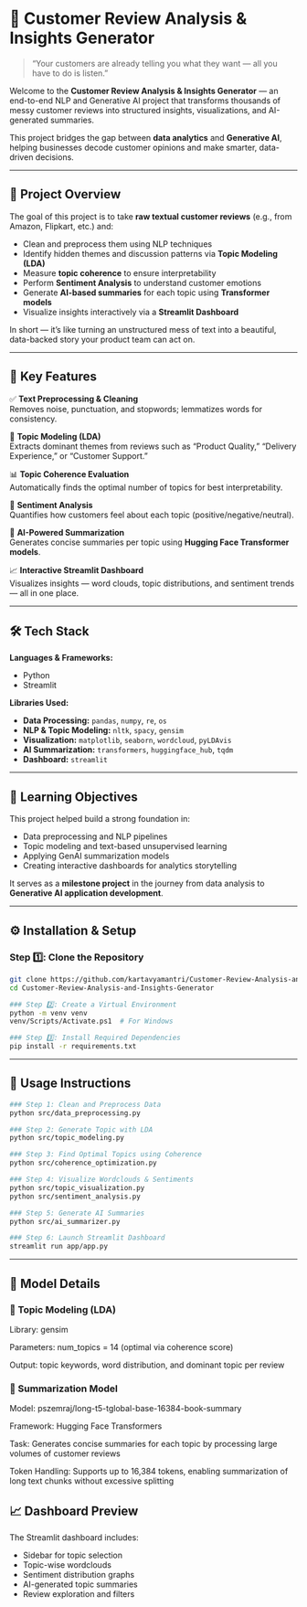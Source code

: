 # 🧠 Customer Review Analysis & Insights Generator

> “Your customers are already telling you what they want — all you have to do is listen.”  

Welcome to the **Customer Review Analysis & Insights Generator** — an end-to-end NLP and Generative AI project that transforms thousands of messy customer reviews into structured insights, visualizations, and AI-generated summaries.  

This project bridges the gap between **data analytics** and **Generative AI**, helping businesses decode customer opinions and make smarter, data-driven decisions.

---

## 🚀 Project Overview

The goal of this project is to take **raw textual customer reviews** (e.g., from Amazon, Flipkart, etc.) and:
- Clean and preprocess them using NLP techniques  
- Identify hidden themes and discussion patterns via **Topic Modeling (LDA)**  
- Measure **topic coherence** to ensure interpretability  
- Perform **Sentiment Analysis** to understand customer emotions  
- Generate **AI-based summaries** for each topic using **Transformer models**  
- Visualize insights interactively via a **Streamlit Dashboard**

In short — it’s like turning an unstructured mess of text into a beautiful, data-backed story your product team can act on.

---

## 🧩 Key Features

✅ **Text Preprocessing & Cleaning**  
Removes noise, punctuation, and stopwords; lemmatizes words for consistency.  

🧠 **Topic Modeling (LDA)**  
Extracts dominant themes from reviews such as “Product Quality,” “Delivery Experience,” or “Customer Support.”  

📊 **Topic Coherence Evaluation**  
Automatically finds the optimal number of topics for best interpretability.  

💬 **Sentiment Analysis**  
Quantifies how customers feel about each topic (positive/negative/neutral).  

🤖 **AI-Powered Summarization**  
Generates concise summaries per topic using **Hugging Face Transformer models**.  

📈 **Interactive Streamlit Dashboard**  
Visualizes insights — word clouds, topic distributions, and sentiment trends — all in one place.  

---

## 🛠️ Tech Stack

**Languages & Frameworks:**  
- Python  
- Streamlit  

**Libraries Used:**  
- **Data Processing:** `pandas`, `numpy`, `re`, `os`  
- **NLP & Topic Modeling:** `nltk`, `spacy`, `gensim`  
- **Visualization:** `matplotlib`, `seaborn`, `wordcloud`, `pyLDAvis`  
- **AI Summarization:** `transformers`, `huggingface_hub`, `tqdm`  
- **Dashboard:** `streamlit`  

---

## 🧠 Learning Objectives

This project helped build a strong foundation in:
- Data preprocessing and NLP pipelines  
- Topic modeling and text-based unsupervised learning  
- Applying GenAI summarization models  
- Creating interactive dashboards for analytics storytelling  

It serves as a **milestone project** in the journey from data analysis to **Generative AI application development**.

---

## ⚙️ Installation & Setup

### Step 1️⃣: Clone the Repository
```bash
git clone https://github.com/kartavyamantri/Customer-Review-Analysis-and-Insights-Generator.git
cd Customer-Review-Analysis-and-Insights-Generator

### Step 2️⃣: Create a Virtual Environment
python -m venv venv
venv/Scripts/Activate.ps1  # For Windows

### Step 3️⃣: Install Required Dependencies
pip install -r requirements.txt
```

---

## 🧮 Usage Instructions

```bash
### Step 1: Clean and Preprocess Data
python src/data_preprocessing.py

### Step 2: Generate Topic with LDA
python src/topic_modeling.py

### Step 3: Find Optimal Topics using Coherence
python src/coherence_optimization.py

### Step 4: Visualize Wordclouds & Sentiments
python src/topic_visualization.py
python src/sentiment_analysis.py

### Step 5: Generate AI Summaries
python src/ai_summarizer.py

### Step 6: Launch Streamlit Dashboard
streamlit run app/app.py
```

---

## 🧠 Model Details

### 🧩 Topic Modeling (LDA)

Library: gensim

Parameters: num_topics = 14 (optimal via coherence score)

Output: topic keywords, word distribution, and dominant topic per review

### 🤖 Summarization Model

Model: pszemraj/long-t5-tglobal-base-16384-book-summary

Framework: Hugging Face Transformers

Task: Generates concise summaries for each topic by processing large volumes of customer reviews

Token Handling: Supports up to 16,384 tokens, enabling summarization of long text chunks without excessive splitting

## 📈 Dashboard Preview

The Streamlit dashboard includes:

- Sidebar for topic selection
- Topic-wise wordclouds
- Sentiment distribution graphs
- AI-generated topic summaries
- Review exploration and filters

